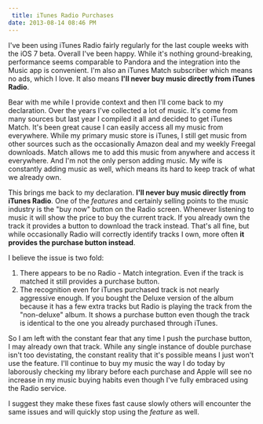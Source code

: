 ```yaml
---
 title: iTunes Radio Purchases
date: 2013-08-14 08:46 PM
---
```


I've been using iTunes Radio fairly regularly for the last couple weeks with the iOS 7 beta. Overall I've been happy. While it's nothing ground-breaking, performance seems comparable to Pandora and the integration into the Music app is convenient. I'm also an iTunes Match subscriber which means no ads, which I love. It also means **I'll never buy music directly from iTunes Radio**.

Bear with me while I provide context and then I'll come back to my declaration. Over the years I've collected a lot of music. It's come from many sources but last year I compiled it all and decided to get iTunes Match. It's been great cause I can easily access all my music from everywhere.  While my primary music store is iTunes, I still get music from other sources such as the occasionally Amazon deal and my weekly Freegal downloads. Match allows me to add this music from anywhere and access it everywhere. And I'm not the only person adding music. My wife is constantly adding music as well, which means its hard to keep track of what we already own.

This brings me back to my declaration. **I'll never buy music directly from iTunes Radio**. One of the *features* and certainly selling points to the music industry is the "buy now" button on the Radio screen. Whenever listening to music it will show the price to buy the current track. If you already own the track it provides a button to download the track instead. That's all fine, but while occasionally Radio will correctly identify tracks I own, more often **it provides the purchase button instead**.

I believe the issue is two fold:

1. There appears to be no Radio - Match integration. Even if the track is matched it still provides a purchase button.
2. The recognition even for iTunes purchased track is not nearly aggressive enough. If you bought the Deluxe version of the album because it has a few extra tracks but Radio is playing the track from the "non-deluxe" album. It shows a purchase button even though the track is identical to the one you already purchased through iTunes.

So I am left with the constant fear that any time I push the purchase button, I may already own that track. While any single instance of double purchase isn't too devistating, the constant reality that it's possible means I just won't use the feature. I'll continue to buy my music the way I do today by laborously checking my library before each purchase and Apple will see no increase in my music buying habits even though I've fully embraced using the Radio service.

I suggest they make these fixes fast cause slowly others will encounter the same issues and will quickly stop using the *feature* as well.
